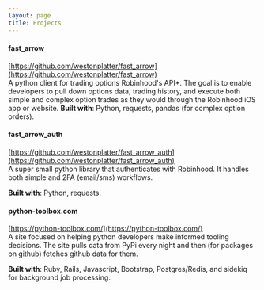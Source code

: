 ```yaml
---
layout: page
title: Projects
---
```


#### fast_arrow
[https://github.com/westonplatter/fast_arrow](https://github.com/westonplatter/fast_arrow)<br/>
A python client for trading options Robinhood's API*. The goal is to enable
developers to pull down options data, trading history, and execute both simple
and complex option trades as they would through the Robinhood iOS app or
website.
__Built with__: Python, requests, pandas (for complex option orders).


#### fast_arrow_auth
[https://github.com/westonplatter/fast_arrow_auth](https://github.com/westonplatter/fast_arrow_auth)<br/>
A super small python library that authenticates with Robinhood. It handles both
simple and 2FA (email/sms) workflows.

__Built with__: Python, requests.


#### python-toolbox.com
[https://python-toolbox.com/](https://python-toolbox.com/)<br/>
A site focused on helping python developers make informed tooling decisions.
The site pulls data from PyPi every night and then (for packages on github)
fetches github data for them.

__Built with__: Ruby, Rails, Javascript, Bootstrap, Postgres/Redis, and sidekiq for background job processing.
